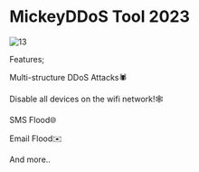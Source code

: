 # MickeyDDoS Tool 2023
![13](https://github.com/yuba-0/MickeyDDoS/assets/63671455/cc94e799-24d7-4503-a6b2-dc105abea0fe)

Features;

Multi-structure DDoS Attacks🕷

Disable all devices on the wifi network!🕸

SMS Flood🌐

Email Flood✉️

And more..
